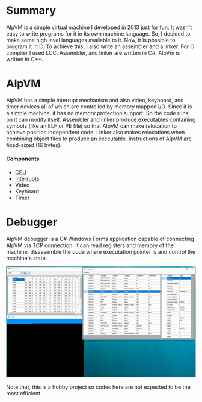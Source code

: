 # Summary
AlpVM is a simple virtual machine I developed in 2013 just for fun. It wasn't easy to write programs for it in its own machine language. So, I decided to make some high level languages available to it.
Now, it is possible to program it in C. To achieve this, I also write an assembler and a linker. For C compiler I used LCC. Assembler, and linker are written in C#. AlpVm is written in C++.

# AlpVM
AlpVM has a simple interrupt mechanism and also video, keyboard, and timer devices all of which are controlled by memory mapped I/O.
Since it is a simple machine, it has no memory protection support. So the code runs on it can modify itself.
Assembler and linker produce executables containing symbols (like an ELF or PE file) so that AlpVM can make relocation to achieve position independent code. Linker also makes relocations when combining object files to produce an executable.
Instructions of AlpVM are fixed-sized (16 bytes).

#### Components
- [CPU](CPU.md)
- [Interrupts](Interrupts.md)
- Video
- Keyboard
- Timer

# Debugger
AlpVM debugger is a C# Windows Forms application capable of connecting AlpVM via TCP connection. It can read registers and memory of the machine, disassemble the code where executation pointer is and control the machine's state.

![Debugger in action](Debugging.png)

Note that, this is a hobby project so codes here are not expected to be the most efficient.
